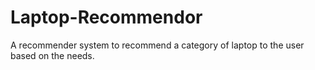 # Laptop-Recommendor
A recommender system to recommend a category of laptop to the user based on the needs.
